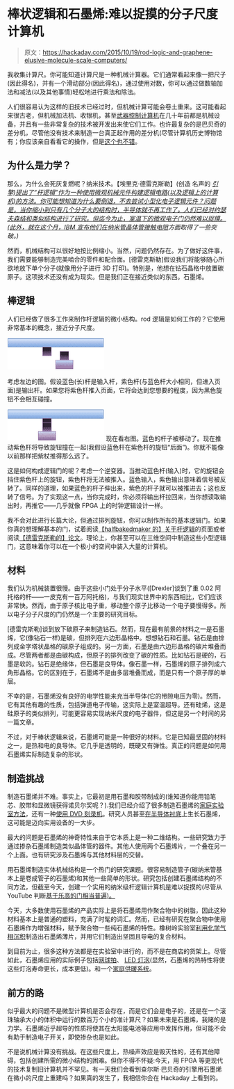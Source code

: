 # 棒状逻辑和石墨烯:难以捉摸的分子尺度计算机

> 原文：<https://hackaday.com/2015/10/19/rod-logic-and-graphene-elusive-molecule-scale-computers/>

我收集计算尺。你可能知道计算尺是一种机械计算器。它们通常看起来像一把尺子(因此得名)，并有一个滑动部分(因此得名)，通过使用对数，你可以通过做数轴加法和减法(以及其他事情)轻松地进行乘法和除法。

人们很容易认为这样的旧技术已经过时，但机械计算可能会卷土重来。这可能看起来很古老，但机械加法机、收银机，甚至[武器控制计算机](https://www.youtube.com/watch?v=s1i-dnAH9Y4)在几十年前都是机械设备，并且有一些非常复杂的技术被开发出来使它们工作。也许最复杂的是巴贝奇的差分机，尽管他没有技术来制造一台真正起作用的差分机(尽管计算机历史博物馆有；你应该亲自看看它的操作，但是[这个也不错](https://www.youtube.com/watch?v=XSkGY6LchJs)。

## 为什么是力学？

那么，为什么会死灰复燃呢？纳米技术。【埃里克·德雷克斯勒】(创造 名声的 *[引擎)提出了“杆逻辑”作为一种使用微观机械元件构建逻辑电路(以及逻辑上的计算机)的方法。你可能想知道为什么要倒退，不去尝试小型化电子逻辑元件？问题是，当你缩小到只有几个分子大的结构时，半导体就不再工作了。人们已经对约瑟夫森结和类似结构进行了研究，但迄今为止，室温下的微观电子门仍然难以捉摸。(此外，就在这个月，IBM 宣布他们在](https://en.wikipedia.org/wiki/Engines_of_Creation)[纳米管晶体管接触电阻](https://www-03.ibm.com/press/us/en/pressrelease/47767.wss)方面取得了一些突破。)*

然而，机械结构可以很好地按比例缩小。当然，问题仍然存在。为了做好这件事，我们需要能够制造完美啮合的零件和配合面。[德雷克斯勒]假设我们将能够随心所欲地放下单个分子(就像用分子进行 3D 打印)。特别是，他想在钻石晶格中放置碳原子。这项技术还没有成为现实。但是我们正在接近类似的东西。石墨烯。

## 棒逻辑

人们已经做了很多工作来制作杆逻辑的微小结构。rod 逻辑是如何工作的？它使用非常基本的概念，接近分子尺度。

[![inverter0](img/67771829b69444f7d7e4f6486b70ab2e.png)](https://hackaday.com/wp-content/uploads/2015/10/inverter0.png)

考虑左边的图。假设蓝色(长)杆是输入杆，紫色杆(与蓝色杆大小相同，但进入页面)是输出杆。如果您将紫色杆推入页面，它将会达到您想要的程度，因为黑色旋钮不会相互碰撞。

[![inverter1](img/3198fcee04faad2f185b09215ff0a355.png)](https://hackaday.com/wp-content/uploads/2015/10/inverter1.png) 现在看右图。蓝色的杆子被移动了。现在推动紫色杆将导致旋钮撞在一起(我假设蓝色杆在紫色杆的旋钮“后面”)。你就不能像以前那样把紫杖推得那么远了。

这是如何构成逻辑门的呢？考虑一个逆变器。当推动蓝色杆(输入)时，它的旋钮会挡住紫色杆上的旋钮，紫色杆将无法被推入。蓝色输入，紫色输出意味着信号被反转了。同样的道理，如果蓝色的杆子伸出来，紫色的杆子就可以被推进去；这也反转了信号。为了实现这一点，当你完成时，你必须将输出杆拉回来，当你想读取输出时，再推它——几乎就像 FPGA 上的时钟逻辑设计一样。

我不会对此进行长篇大论，但通过排列旋钮，你可以制作所有的基本逻辑门。如果你真的想理解基本的门，试着阅读[【halfbakedmaker 的】关于杆逻辑](http://www.halfbakedmaker.org/blog/58)的页面或者阅读[【德雷克斯勒的】论文](http://dspace.mit.edu/handle/1721.1/27999)。理论上，你甚至可以在三维空间中制造这些小型逻辑门，这意味着你可以在一个极小的空间中装入大量的计算机。

## 材料

我们认为机械装置很慢。由于这些小门处于分子水平([Drexler]谈到了重 0.02 阿托格的杆——一皮克有一百万阿托格)，与我们现实世界中的东西相比，它们应该非常快。然而，由于原子核比电子重，移动整个原子比移动一个电子要慢得多。所以电子分子尺度的门仍然是一个主要的研究目标。

[德雷克斯勒]谈到放下碳原子来制造钻石。然而，现在最有前景的材料之一是石墨烯，它(像钻石一样)是碳，但排列在六边形晶格中。想想钻石和石墨。钻石是由排列成金字塔状晶格的碳原子组成的。另一方面，石墨是由六边形晶格的碳片堆叠而成。尽管两者都是由碳构成，但原子的排列改变了碳的性质。比如钻石是硬的，石墨是软的。钻石是绝缘体，但石墨是良导体。像石墨一样，石墨烯的原子排列成六角形晶格。它的区别在于，石墨烯不是由多层堆叠而成，而是只有一个原子厚的单层。

不幸的是，石墨烯没有良好的电学性能来充当半导体(它的带隙电压为零)。然而，它有其他有趣的性质，包括弹道电子传输，这实际上是室温超导。还有硅烯，这是硅原子的类似排列，可能更容易实现纳米尺度的电子器件，但这是另一个时间的另一篇文章。

不过，对于棒状逻辑来说，石墨烯可能是一种很好的材料。它是已知最坚固的材料之一，是热和电的良导体。它几乎是透明的，既硬又有弹性。真正的问题是如何用石墨烯实际制造复杂的形状。

## 制造挑战

制造石墨烯并不难。事实上，它最初是用石墨和胶带制成的(谁知道你能用铅笔芯、胶带和显微镜获得诺贝尔奖呢？).我们已经介绍了很多制造石墨烯的[家庭实验室方法](http://hackaday.com/2013/04/09/synthesizing-graphene-in-your-basement-laboratory/)，还有一种[使用 DVD 刻录机](http://hackaday.com/2012/12/21/making-graphene-with-a-dvd-burner/)。研究人员甚至[在半导体衬底](http://hackaday.com/2015/10/14/graphene-grown-on-semiconductors-big-step-toward-manufacturability/)上生长石墨烯，这可能是迈向实用设备的一大步。

最大的问题是石墨烯的神奇特性来自于它本质上是一种二维结构。一些研究致力于通过掺杂石墨烯制造类似晶体管的器件。其他人使用两个石墨烯片，一个叠在另一个上面。也有研究涉及石墨烯与其他材料层的交替。

用石墨烯制造实体机械结构是一个热门的研究课题。很容易制造管子(碳纳米管基本上是卷成管子的石墨烯)和其他一些简单的形状。研究包括创建石墨烯结构的不同方法，但截至今天，创建一个实用的纳米级杆逻辑计算机是难以捉摸的(尽管从 YouTube 判断[基于乐高的门相当普遍)。](https://www.youtube.com/watch?v=5X_Ft4YR_wU)

今天，大多数使用石墨烯的产品实际上是将石墨烯用作聚合物中的树脂，因此这种材料基本上是普通的塑料，充满了时髦的词汇。然而，已经有研究在聚合物中使用石墨烯作为增强材料，赋予聚合物一些纯石墨烯的特性。橡树岭实验室[利用化学气相沉积](https://www.ornl.gov/news/ornl-demonstrates-first-large-scale-graphene-composite-fabrication)制造出石墨烯薄片，并用它们制造出坚固且导电的复合材料。

到目前为止，很多这种方法都是在实验室中进行的，而不是在商店的货架上。尽管如此，石墨烯应用的实际例子包括[网球拍](http://www.head.com/us/home/)、 [LED 灯泡](http://www.bbc.com/news/science-environment-32100071)(显然，石墨烯的热特性将使这些灯泡寿命更长，成本更低)。和一个[家庭供暖系统](http://xefro.com/)。

## 前方的路

似乎最大的问题不是微型计算机是否会存在，而是它们会是电子的，还是在一个滚珠轴承大小的体积中运行的数百万个小的准计算尺？如果未来是石墨烯，我赌的是力学。石墨烯近乎超导的性质将使其在太阳能电池等应用中发挥作用，但可能不会有助于制造电子开关，即使掺杂也是如此。

不是说机械计算没有挑战。在这些尺度上，热噪声效应是毁灭性的，还有其他障碍，包括创建所需的微小结构的困难。但你不得不怀疑:今天，用 FPGA 等更现代的技术复制旧计算机并不罕见。有一天我们会看到查尔斯·巴贝奇的引擎用石墨烯在微小的尺度上重建吗？如果真的发生了，我相信你会在 Hackaday 上看到的。